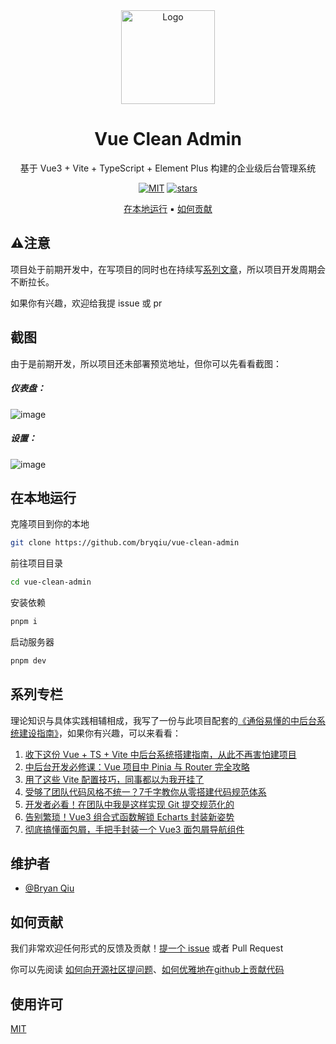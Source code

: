 <div align="center">
<a href="https://github.com/bryqiu/vue-clean-admin">
 <img src="https://github.com/user-attachments/assets/c78ad0ba-2d08-4c7a-83db-10852fc9036d" alt="Logo" width="150" height="150" />
</a>
<h1> Vue Clean Admin </h1>

基于 Vue3 + Vite + TypeScript + Element Plus 构建的企业级后台管理系统

<a href="https://github.com/bryqiu/vue-clean-admin/blob/main/LICENSE"><img alt="MIT" src="https://img.shields.io/badge/License-MIT-blue.svg?style=flat-square"/></a>
<a href="https://github.com/bryqiu/vue-clean-admin/stargazers"><img alt="stars" src="https://img.shields.io/github/stars/bryqiu/vue-clean-admin"/></a>

[在本地运行](#在本地运行) ▪
[如何贡献](#如何贡献)

</div>

## ⚠️注意

项目处于前期开发中，在写项目的同时也在持续写[系列文章](https://github.com/bryqiu/Blog?tab=readme-ov-file#%E9%80%9A%E4%BF%97%E6%98%93%E6%87%82%E7%9A%84%E4%B8%AD%E5%90%8E%E5%8F%B0%E7%B3%BB%E7%BB%9F%E5%BB%BA%E8%AE%BE%E6%8C%87%E5%8D%97%E4%B8%93%E6%A0%8F)，所以项目开发周期会不断拉长。

如果你有兴趣，欢迎给我提 issue 或 pr

## 截图

由于是前期开发，所以项目还未部署预览地址，但你可以先看看截图：

##### 仪表盘：

![image](https://github.com/user-attachments/assets/a20eb0c8-4ff4-417c-b780-6d6e4078b2c3)

##### 设置：

![image](https://github.com/user-attachments/assets/70475273-b04d-4873-85f2-457b81a15208)

## 在本地运行

克隆项目到你的本地

```bash
git clone https://github.com/bryqiu/vue-clean-admin
```

前往项目目录

```bash
cd vue-clean-admin
```

安装依赖

```bash
pnpm i
```

启动服务器

```bash
pnpm dev
```

## 系列专栏

理论知识与具体实践相辅相成，我写了一份与此项目配套的[《通俗易懂的中后台系统建设指南》](https://github.com/bryqiu/Blog?tab=readme-ov-file#%E9%80%9A%E4%BF%97%E6%98%93%E6%87%82%E7%9A%84%E4%B8%AD%E5%90%8E%E5%8F%B0%E7%B3%BB%E7%BB%9F%E5%BB%BA%E8%AE%BE%E6%8C%87%E5%8D%97%E4%B8%93%E6%A0%8F)，如果你有兴趣，可以来看看：

1. [收下这份 Vue + TS + Vite 中后台系统搭建指南，从此不再害怕建项目](https://github.com/bryqiu/Blog/issues/1)
2. [中后台开发必修课：Vue 项目中 Pinia 与 Router 完全攻略](https://github.com/bryqiu/Blog/issues/2)
3. [用了这些 Vite 配置技巧，同事都以为我开挂了](https://github.com/bryqiu/Blog/issues/3)
4. [受够了团队代码风格不统一？7千字教你从零搭建代码规范体系](https://github.com/bryqiu/Blog/issues/4)
5. [开发者必看！在团队中我是这样实现 Git 提交规范化的](https://github.com/bryqiu/Blog/issues/5)
6. [告别繁琐！Vue3 组合式函数解锁 Echarts 封装新姿势](https://github.com/bryqiu/Blog/issues/6)
7. [彻底搞懂面包屑，手把手封装一个 Vue3 面包屑导航组件](https://github.com/bryqiu/Blog/issues/7)

## 维护者

- [@Bryan Qiu](https://github.com/bryqiu)

## 如何贡献

我们非常欢迎任何形式的反馈及贡献！[提一个 issue](https://github.com/bryqiu/vue-clean-admin/issues/new) 或者 Pull Request

你可以先阅读 [如何向开源社区提问题](https://github.com/seajs/seajs/issues/545)、[如何优雅地在github上贡献代码](https://segmentfault.com/a/1190000000736629)

## 使用许可

[MIT](https://github.com/bryqiu/vue-clean-admin/blob/main/LICENSE)
